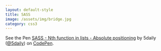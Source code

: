 ```yaml
---
layout: default-style
title: SASS
image: /assets/img/bridge.jpg
category: css3
---
```

<p data-height="268" data-theme-id="0" data-slug-hash="mghxE" data-default-tab="result" data-user="5daily" class='codepen'>See the Pen <a href='http://codepen.io/5daily/pen/mghxE/'>SASS - Nth function in lists - Absolute positioning</a> by 5daily (<a href='http://codepen.io/5daily'>@5daily</a>) on <a href='http://codepen.io'>CodePen</a>.</p>
<script async src="//assets.codepen.io/assets/embed/ei.js"></script>